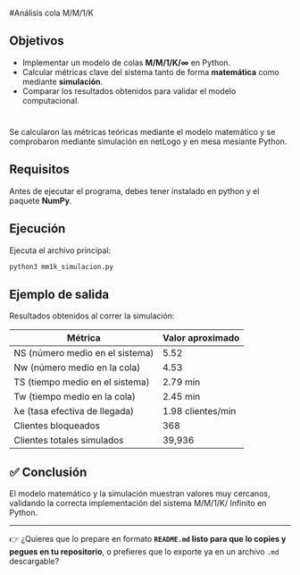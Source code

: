 #Análisis cola M/M/1/K

##  Objetivos

* Implementar un modelo de colas **M/M/1/K/∞** en Python.
* Calcular métricas clave del sistema tanto de forma **matemática** como mediante **simulación**.
* Comparar los resultados obtenidos para validar el modelo computacional.

#

Se calcularon las métricas teóricas mediante el modelo matemático y se comprobaron mediante simulación en netLogo y en mesa mesiante Python.


##  Requisitos

Antes de ejecutar el programa, debes tener instalado en python y el paquete **NumPy**.

## Ejecución

Ejecuta el archivo principal:

```bash
python3 mm1k_simulacion.py
```

## Ejemplo de salida

Resultados obtenidos al correr la simulación:

| Métrica                         | Valor aproximado  |
| ------------------------------- | ----------------- |
| NS (número medio en el sistema) | 5.52              |
| Nw (número medio en la cola)    | 4.53              |
| TS (tiempo medio en el sistema) | 2.79 min          |
| Tw (tiempo medio en la cola)    | 2.45 min          |
| λe (tasa efectiva de llegada)   | 1.98 clientes/min |
| Clientes bloqueados             | 368               |
| Clientes totales simulados      | 39,936            |

## ✅ Conclusión

El modelo matemático y la simulación muestran valores muy cercanos, validando la correcta implementación del sistema M/M/1/K/ Infinito en Python.

---

👉 ¿Quieres que lo prepare en formato **`README.md` listo para que lo copies y pegues en tu repositorio**, o prefieres que lo exporte ya en un archivo `.md` descargable?

